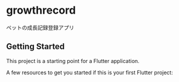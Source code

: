 # growthrecord

ペットの成長記録登録アプリ

## Getting Started

This project is a starting point for a Flutter application.

A few resources to get you started if this is your first Flutter project:

